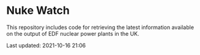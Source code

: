# Nuke Watch

This repository includes code for retrieving the latest information available on the output of EDF nuclear power plants in the UK.

Last updated: 2021-10-16 21:06